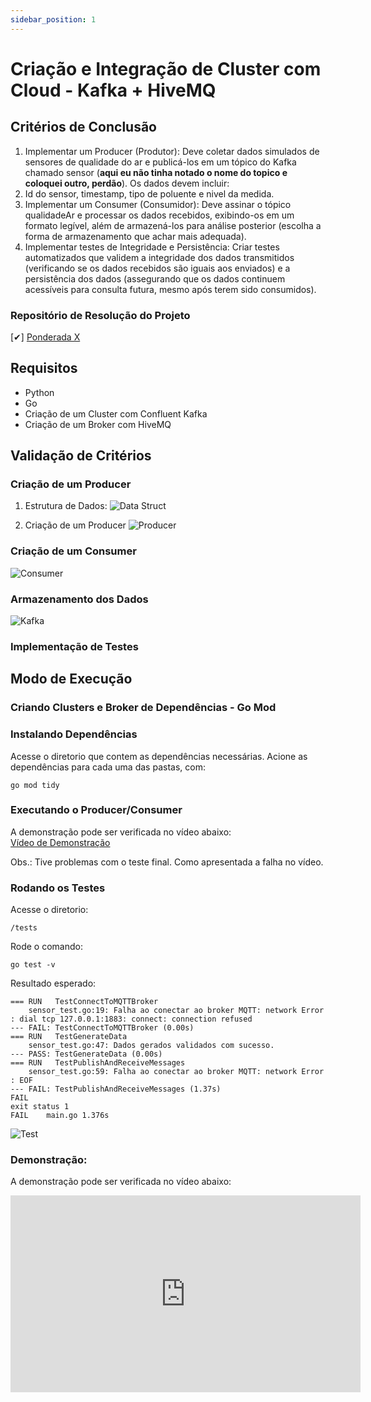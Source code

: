 ```yaml
---
sidebar_position: 1
---
```


# Criação e Integração de Cluster com Cloud - Kafka + HiveMQ 

## Critérios de Conclusão

1. Implementar um Producer (Produtor): Deve coletar dados simulados de sensores de qualidade do ar e publicá-los em um tópico do Kafka chamado sensor (**aqui eu não tinha notado o nome do topico e coloquei outro, perdão**). Os dados devem incluir:
2. Id do sensor, timestamp, tipo de poluente e nivel da medida.
3. Implementar um Consumer (Consumidor): Deve assinar o tópico qualidadeAr e processar os dados recebidos, exibindo-os em um formato legível, além de armazená-los para análise posterior (escolha a forma de armazenamento que achar mais adequada).
4. Implementar testes de Integridade e Persistência: Criar testes automatizados que validem a integridade dos dados transmitidos (verificando se os dados recebidos são iguais aos enviados) e a persistência dos dados (assegurando que os dados continuem acessíveis para consulta futura, mesmo após terem sido consumidos).

### Repositório de Resolução do Projeto

[✔] [Ponderada X](https://github.com/gabInteli/M9-Inteli-Eng-Comp_Gabriela_Matias/tree/main/src/ponderadaX)

## Requisitos
- Python
- Go
- Criação de um Cluster com Confluent Kafka
- Criação de um Broker com HiveMQ

## Validação de Critérios 

### Criação de um Producer 
1. Estrutura de Dados:
![Data Struct](./static/datastructure.png)

2. Criação de um Producer
![Producer](./static/producer.png)

### Criação de um Consumer 
![Consumer](./static/consumer.png)

### Armazenamento dos Dados
![Kafka](./static/kafka.png)

### Implementação de Testes

##  Modo de Execução 

### Criando Clusters e Broker de Dependências - Go Mod


### Instalando Dependências
Acesse o diretorio que contem as dependências necessárias.
Acione as dependências para cada uma das pastas, com: 
```
go mod tidy
```

### Executando o Producer/Consumer

A demonstração pode ser verificada no vídeo abaixo:  
[Vídeo de Demonstração](https://www.youtube.com/watch?v=eT6XUvVzdfA)

Obs.: Tive problemas com o teste final. Como apresentada a falha no vídeo. 

### Rodando os Testes

Acesse o diretorio: 

```
/tests
```

Rode o comando: 
```
go test -v
```

Resultado esperado: 
```
=== RUN   TestConnectToMQTTBroker
    sensor_test.go:19: Falha ao conectar ao broker MQTT: network Error : dial tcp 127.0.0.1:1883: connect: connection refused
--- FAIL: TestConnectToMQTTBroker (0.00s)
=== RUN   TestGenerateData
    sensor_test.go:47: Dados gerados validados com sucesso.
--- PASS: TestGenerateData (0.00s)
=== RUN   TestPublishAndReceiveMessages
    sensor_test.go:59: Falha ao conectar ao broker MQTT: network Error : EOF
--- FAIL: TestPublishAndReceiveMessages (1.37s)
FAIL
exit status 1
FAIL    main.go 1.376s
```
![Test](./static/test.png)


### Demonstração: 

A demonstração pode ser verificada no vídeo abaixo:  
<iframe width="560" height="315" src="https://www.youtube.com/embed/zFYoQ6FOw6U?si=8m9LGWfUcieOxIt0" title="YouTube video player" frameborder="0" allow="accelerometer; autoplay; clipboard-write; encrypted-media; gyroscope; picture-in-picture; web-share" allowfullscreen></iframe>